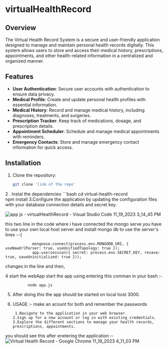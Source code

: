 # virtualHealthRecord

## Overview

The Virtual Health Record System is a secure and user-friendly application designed to manage and maintain personal health records digitally. This system allows users to store and access their medical history, prescriptions, appointments, and other health-related information in a centralized and organized manner.

## Features

- **User Authentication**: Secure user accounts with authentication to ensure data privacy.
- **Medical Profile**: Create and update personal health profiles with essential information.
- **Medical History**: Record and manage medical history, including diagnoses, treatments, and surgeries.
- **Prescription Tracker**: Keep track of medications, dosage, and prescription details.
- **Appointment Scheduler**: Schedule and manage medical appointments with reminders.
- **Emergency Contacts**: Store and manage emergency contact information for quick access.

## Installation

1. Clone the repository:

   ```bash
   git clone 'link of the repo'

2 . Instal the dependencies
    ```bash
      cd virtual-health-record  
      npm install
3.Configure the application by updating the configuration files with your database connection details and secret key.

  ![app js - virtualHealthRecord - Visual Studio Code 11_19_2023 3_14_45 PM](https://github.com/pro-Grammerrrr/virtualHealthRecord/assets/113549699/a26ff6b8-d311-48e9-8e3f-45e56351e30c)

  this two line in the code where i have connected the mongo serve you have to use your own local host server and install mongo db to use the server's lines --{
                
                mongoose.connect(process.env.MONGODB_URI, { useNewUrlParser: true, useUnifiedTopology: true });
                app.use(session({ secret: process.env.SECRET_KEY, resave: true, saveUninitialized: true }));
              
   changes in the line and then,

4 start the webApp
              start the app using entering this comman in your bash :-  
              
              node app.js
       

5. After doing this the app should be started on local host 3000.
6. USAGE :-
    make an acount for both and remember the passwords

        1.Navigate to the application in your web browser.
       2.Sign up for a new account or log in with existing credentials.
       3.Explore the different sections to manage your health records, prescriptions, appointments.

you should see this after enetering the application :-
![Virtual Health Record - Google Chrome 11_19_2023 4_11_03 PM](https://github.com/pro-Grammerrrr/virtualHealthRecord/assets/113549699/3e25c206-b814-4d2e-8374-c06d4058ec30)


